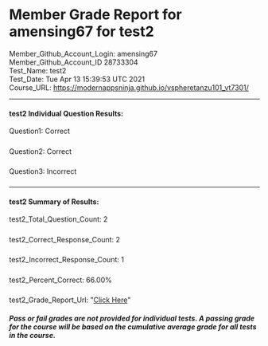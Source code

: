 # Member Grade Report for amensing67 for test2  
   
Member_Github_Account_Login: amensing67  
Member_Github_Account_ID 28733304  
Test_Name: test2  
Test_Date: Tue Apr 13 15:39:53 UTC 2021  
Course_URL: https://modernappsninja.github.io/vspheretanzu101_vt7301/  
   
---  
#### test2 Individual Question Results:  
Question1: Correct  
#####  
Question2: Correct  
#####  
Question3: Incorrect  
#####  
---  
#### test2 Summary of Results:  
test2_Total_Question_Count: 2  
#####  
test2_Correct_Response_Count: 2  
#####  
test2_Incorrect_Response_Count: 1  
#####  
test2_Percent_Correct: 66.00%  
#####  
test2_Grade_Report_Url: "[Click Here](https://github.com/modernappsninjas/amensing67/blob/main/static/userdata/courses/vspheretanzu101_vt7301/grade_report.pr150.test2.md)"
##### Pass or fail grades are not provided for individual tests. A passing grade for the course will be based on the cumulative average grade for all tests in the course.  
